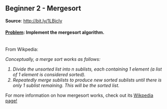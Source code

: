 <!DOCTYPE html>
<html lang="en-US">

<body>
  <h2>Beginner 2 - Mergesort</h2>
  <p><b>Source</b>: <a href=http://bit.ly/1LBjcIy>http://bit.ly/1LBjcIy</a></p>
  <h4><u>Problem</u>: Implement the mergesort algorithm.</h4>

  <p><br>From Wikpedia:</br></p>

  <p>
    <i>Conceptually, a merge sort works as follows:
      <ol>
        <li>Divide the unsorted list into n sublists, each containing 1 element
          (a list of 1 element is considered sorted).</li>
        <li>Repeatedly merge sublists to produce new sorted sublists until there
          is only 1 sublist remaining. This will be the sorted list.</li>
      </ol>
    </i>
  </p>

  <p>For more information on how mergesort works, check out its
    <a href=https://en.wikipedia.org/wiki/Merge_sort>Wikpedia page!</a></p>
</body>

</html>
